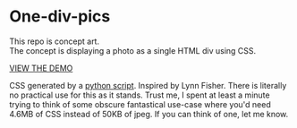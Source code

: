 # One-div-pics
This repo is concept art.  
The concept is displaying a photo as a single HTML div using CSS.

[VIEW THE DEMO](http://vitamintk.github.io/One-div-pics/)

CSS generated by a [python script](https://github.com/VitamintK/One-div-pics/blob/gh-pages/one_div_generator.py).  Inspired by Lynn Fisher.
There is literally no practical use for this as it stands. Trust me, I spent at least a minute trying to think of some obscure fantastical use-case where you'd need 4.6MB of CSS instead of 50KB of jpeg. If you can think of one, let me know.
